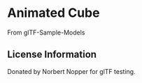 # Animated Cube

From glTF-Sample-Models

## License Information

Donated by Norbert Nopper for glTF testing.